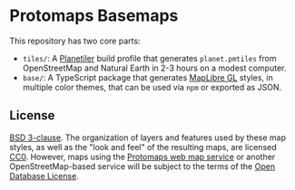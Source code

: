 # Protomaps Basemaps

This repository has two core parts:

* `tiles/`: A [Planetiler](https://github.com/onthegomap/planetiler) build profile that generates `planet.pmtiles` from OpenStreetMap and Natural Earth in 2-3 hours on a modest computer.
* `base/`: A TypeScript package that generates [MapLibre GL](http://github.com/maplibre) styles, in multiple color themes, that can be used via `npm` or exported as JSON.

## License

[BSD 3-clause](/LICENSE.md). The organization of layers and features used by these map styles, as well as the "look and feel" of the resulting maps, are licensed [CC0](https://creativecommons.org/publicdomain/zero/1.0/). However, maps using the [Protomaps web map service](https://protomaps.com) or another OpenStreetMap-based service will be subject to the terms of the [Open Database License](https://www.openstreetmap.org/copyright).
